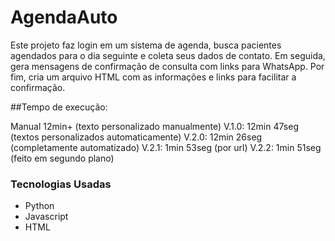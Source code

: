 # AgendaAuto

Este projeto faz login em um sistema de agenda, busca pacientes agendados para o dia seguinte e coleta seus dados de contato. Em seguida, gera mensagens de confirmação de consulta com links para WhatsApp. Por fim, cria um arquivo HTML com as informações e links para facilitar a confirmação.

##Tempo de execução:

Manual 12min+ (texto personalizado manualmente)
V.1.0: 12min 47seg (textos personalizados automaticamente)
V.2.0: 12min 26seg (completamente automatizado)
V.2.1: 1min 53seg (por url)
V.2.2: 1min 51seg (feito em segundo plano)

### Tecnologias Usadas

- Python
- Javascript
- HTML

